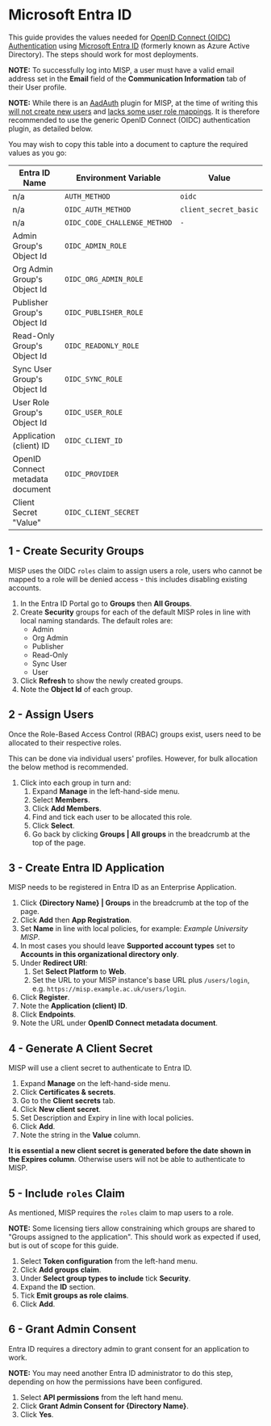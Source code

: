 <!--
SPDX-FileCopyrightText: 2025 Jisc Services Limited
SPDX-FileContributor: Joe Pitt

SPDX-License-Identifier: GPL-3.0-only
-->
# Microsoft Entra ID

This guide provides the values needed for [OpenID Connect (OIDC) Authentication](./oidc.md) using
[Microsoft Entra ID](https://www.microsoft.com/en-gb/security/business/identity-access/microsoft-entra-id)
(formerly known as Azure Active Directory). The steps should work for most deployments.

**NOTE:** To successfully log into MISP, a user must have a valid email address set in the
**Email** field of the **Communication Information** tab of their User profile.

**NOTE:** While there is an [AadAuth](https://github.com/MISP/MISP/tree/2.5/app/Plugin/AadAuth)
plugin for MISP, at the time of writing this
[will not create new users](https://github.com/MISP/MISP/issues/9684) and
[lacks some user role mappings](https://github.com/MISP/MISP/issues/9683). It is therefore
recommended to use the generic OpenID Connect (OIDC) authentication plugin, as detailed below.

You may wish to copy this table into a document to capture the required values as you go:

| Entra ID Name | Environment Variable | Value |
|---------------|----------------------|-------|
| n/a | `AUTH_METHOD` | `oidc` |
| n/a | `OIDC_AUTH_METHOD` | `client_secret_basic` |
| n/a | `OIDC_CODE_CHALLENGE_METHOD` | `-` |
| Admin Group's Object Id | `OIDC_ADMIN_ROLE` |  |
| Org Admin Group's Object Id | `OIDC_ORG_ADMIN_ROLE` |  |
| Publisher Group's Object Id | `OIDC_PUBLISHER_ROLE` |  |
| Read-Only Group's Object Id | `OIDC_READONLY_ROLE` |  |
| Sync User Group's Object Id | `OIDC_SYNC_ROLE` |  |
| User Role Group's Object Id | `OIDC_USER_ROLE` |  |
| Application (client) ID | `OIDC_CLIENT_ID` |  |
| OpenID Connect metadata document | `OIDC_PROVIDER` |  |
| Client Secret "Value" | `OIDC_CLIENT_SECRET` |  |

## 1 - Create Security Groups

MISP uses the OIDC `roles` claim to assign users a role, users who cannot be mapped to a role will
be denied access - this includes disabling existing accounts.

1. In the Entra ID Portal go to **Groups** then **All Groups**.
2. Create **Security** groups for each of the default MISP roles in line with local naming
    standards. The default roles are:
    * Admin
    * Org Admin
    * Publisher
    * Read-Only
    * Sync User
    * User
3. Click **Refresh** to show the newly created groups.
3. Note the **Object Id** of each group.

## 2 - Assign Users

Once the Role-Based Access Control (RBAC) groups exist, users need to be allocated to their
respective roles.

This can be done via individual users' profiles. However, for bulk allocation the below method is
recommended.

1. Click into each group in turn and:
    1. Expand **Manage** in the left-hand-side menu.
    2. Select **Members**.
    3. Click **Add Members**.
    4. Find and tick each user to be allocated this role.
    5. Click **Select**.
    6. Go back by clicking **Groups | All groups** in the breadcrumb at the top of the page.

## 3 - Create Entra ID Application

MISP needs to be registered in Entra ID as an Enterprise Application.

1. Click **{Directory Name} | Groups** in the breadcrumb at the top of the page.
2. Click **Add** then **App Registration**.
3. Set **Name** in line with local policies, for example: *Example University MISP*.
4. In most cases you should leave **Supported account types** set to
    **Accounts in this organizational directory only**.
5. Under **Redirect URI**:
    1. Set **Select Platform** to **Web**.
    2. Set the URL to your MISP instance's base URL plus `/users/login`, e.g.
        `https://misp.example.ac.uk/users/login`.
6. Click **Register**.
7. Note the **Application (client) ID**.
8. Click **Endpoints**.
7. Note the URL under **OpenID Connect metadata document**.

## 4 - Generate A Client Secret

MISP will use a client secret to authenticate to Entra ID.

1. Expand **Manage** on the left-hand-side menu.
2. Click **Certificates & secrets**.
3. Go to the **Client secrets** tab.
4. Click **New client secret**.
5. Set Description and Expiry in line with local policies.
6. Click **Add**.
7. Note the string in the **Value** column.

**It is essential a new client secret is generated before the date shown in the Expires column**.
Otherwise users will not be able to authenticate to MISP.

## 5 - Include `roles` Claim

As mentioned, MISP requires the `roles` claim to map users to a role.

**NOTE:** Some licensing tiers allow constraining which groups are shared to "Groups assigned to the
application". This should work as expected if used, but is out of scope for this guide.

1. Select **Token configuration** from the left-hand menu.
2. Click **Add groups claim**.
3. Under **Select group types to include** tick **Security**.
4. Expand the **ID** section.
5. Tick **Emit groups as role claims**.
6. Click **Add**.

## 6 - Grant Admin Consent

Entra ID requires a directory admin to grant consent for an application to work.

**NOTE:** You may need another Entra ID administrator to do this step, depending on how the
permissions have been configured.

1. Select **API permissions** from the left hand menu.
2. Click **Grant Admin Consent for {Directory Name}**.
3. Click **Yes**.
